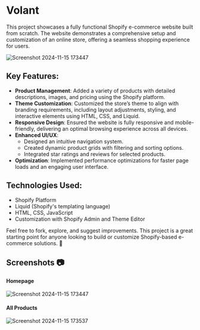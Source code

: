 # Volant

This project showcases a fully functional Shopify e-commerce website built from scratch. The website demonstrates a comprehensive setup and customization of an online store, offering a seamless shopping experience for users.

![Screenshot 2024-11-15 173447](https://github.com/user-attachments/assets/9a23039c-3057-4ab3-964a-fa4e6e77db48)

## Key Features:

- **Product Management**: Added a variety of products with detailed descriptions, images, and pricing using the Shopify platform.
- **Theme Customization**: Customized the store’s theme to align with branding requirements, including layout adjustments, styling, and interactive elements using HTML, CSS, and Liquid.
- **Responsive Design**: Ensured the website is fully responsive and mobile-friendly, delivering an optimal browsing experience across all devices.
- **Enhanced UI/UX**: 
    - Designed an intuitive navigation system.
    - Created dynamic product grids with filtering and sorting options.
    - Integrated star ratings and reviews for selected products.
- **Optimization**: Implemented performance optimizations for faster page loads and an engaging user interface.

## Technologies Used:

- Shopify Platform
- Liquid (Shopify's templating language)
- HTML, CSS, JavaScript
- Customization with Shopify Admin and Theme Editor


Feel free to fork, explore, and suggest improvements. This project is a great starting point for anyone looking to build or customize Shopify-based e-commerce solutions. 🚀
## Screenshots 📷

#### Homepage 
![Screenshot 2024-11-15 173447](https://github.com/user-attachments/assets/9a23039c-3057-4ab3-964a-fa4e6e77db48)



#### All Products
![Screenshot 2024-11-15 173537](https://github.com/user-attachments/assets/78c88c7e-8d8c-4f31-a839-b1f80f9c1bdd)

